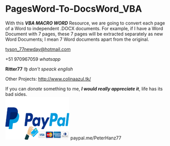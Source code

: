 # PagesWord-To-DocsWord_VBA
With this ***VBA MACRO WORD*** Resource, we are going to convert each page of a Word to independent .DOCX documents. For example, if I have a Word Document with 7 pages, these 7 pages will be extracted separately as new Word Documents; I mean 7 Word documents apart from the original.

tyson_77newday@hotmail.com

+51 970967059    *whatsapp*

**Ritter77** :virgo:    *don't speack english*

Other Projects:
	http://www.colinaazul.tk/

If you can *donate* something to me, ***I would really appreciate it***, life has its bad sides. <br>
<img src="PAYPAL Credit Card.jpg" width="200" height="134">
	paypal.me/PeterHanz77
